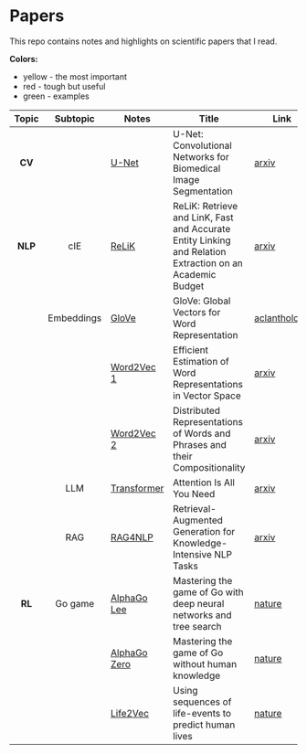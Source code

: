 # Papers

This repo contains notes and highlights on scientific papers that I read.

**Colors:**

- yellow - the most important
- red - tough but useful
- green - examples

|  Topic  |  Subtopic  | Notes                                           | Title                                                                                                    | Link                                                         |
| :-----: | :--------: | ----------------------------------------------- | -------------------------------------------------------------------------------------------------------- | ------------------------------------------------------------ |
| **CV**  |            | [U-Net](./CV/U-Net.pdf)                         | U-Net: Convolutional Networks for Biomedical Image Segmentation                                          | [arxiv](https://arxiv.org/abs/1505.04597)                    |
| **NLP** |    cIE     | [ReLiK](./NLP/cIE/ReLiK.pdf)                    | ReLiK: Retrieve and LinK, Fast and Accurate Entity Linking and Relation Extraction on an Academic Budget | [arxiv](https://arxiv.org/abs/2408.00103)                    |
|         | Embeddings | [GloVe](./NLP/Embeddings/GloVe.pdf)             | GloVe: Global Vectors for Word Representation                                                            | [aclanthology](https://aclanthology.org/D14-1162/)           |
|         |            | [Word2Vec 1](./NLP/Embeddings/Word2Vec%201.pdf) | Efficient Estimation of Word Representations in Vector Space                                             | [arxiv](https://arxiv.org/abs/1301.3781)                     |
|         |            | [Word2Vec 2](./NLP/Embeddings/Word2Vec%202.pdf) | Distributed Representations of Words and Phrases and their Compositionality                              | [arxiv](https://arxiv.org/abs/1310.4546)                     |
|         |    LLM     | [Transformer](./NLP/LLM/Transformer.pdf)        | Attention Is All You Need                                                                                | [arxiv](https://arxiv.org/abs/1706.03762)                    |
|         |    RAG     | [RAG4NLP](./NLP/RAG/RAG4NLP.pdf)                | Retrieval-Augmented Generation for Knowledge-Intensive NLP Tasks                                         | [arxiv](https://arxiv.org/abs/2005.11401)                    |
| **RL**  |  Go game   | [AlphaGo Lee](./RL/AlphaGo%20Lee.pdf)           | Mastering the game of Go with deep neural networks and tree search                                       | [nature](https://www.nature.com/articles/nature16961)        |
|         |            | [AlphaGo Zero](./RL/AlphaGo%20Zero.pdf)         | Mastering the game of Go without human knowledge                                                         | [nature](https://www.nature.com/articles/nature24270)        |
|         |            | [Life2Vec](./Life2Vec.pdf)                      | Using sequences of life-events to predict human lives                                                    | [nature](https://www.nature.com/articles/s43588-023-00573-5) |


